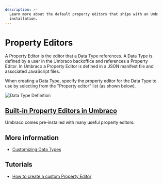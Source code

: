 ```yaml
---
description: >-
  Learn more about the default property editors that ships with an Umbraco
  installation.
---
```


# Property Editors

A Property Editor is the editor that a Data Type references. A Data Type is defined by a user in the Umbraco backoffice and references a Property Editor. In Umbraco a Property Editor is defined in a JSON manifest file and associated JavaScript files.

When creating a Data Type, specify the property editor for the Data Type to use by selecting from the "Property editor" list (as shown below).

![Data Type Definition](images/Media-picker-dataType-v9.png)

## [Built-in Property Editors in Umbraco](built-in-umbraco-property-editors/)

Umbraco comes pre-installed with many useful property editors.

## More information

* [Customizing Data Types](../../data/data-types/)

## Tutorials

* [How to create a custom Property Editor](../../../tutorials/creating-a-property-editor/)
